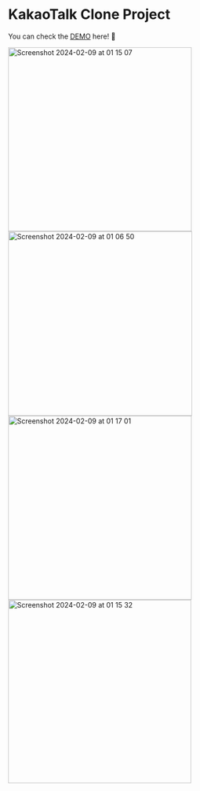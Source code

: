# KakaoTalk Clone Project


You can check the [DEMO](https://capable-bunny-ba130a.netlify.app/) here! 🚀 

<img width="374" alt="Screenshot 2024-02-09 at 01 15 07" src="https://github.com/dohae-kim22/kakao-talk-clone/assets/149057689/2b8f2f09-732c-4da5-96e7-505503a9a571">

<img width="375" alt="Screenshot 2024-02-09 at 01 06 50" src="https://github.com/dohae-kim22/kakao-talk-clone/assets/149057689/a0c16f1a-08d2-43fe-b248-f1f928635f5d">

<img width="374" alt="Screenshot 2024-02-09 at 01 17 01" src="https://github.com/dohae-kim22/kakao-talk-clone/assets/149057689/ec192451-06c9-4c06-bbf7-fbc998ba5138">

<img width="373" alt="Screenshot 2024-02-09 at 01 15 32" src="https://github.com/dohae-kim22/kakao-talk-clone/assets/149057689/f4f82d7b-9c67-4438-a740-4800e165590e">
